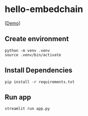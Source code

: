 # hello-embedchain
[[Demo](https://bistec-chat.streamlit.app/)]

## Create environment
```shell
python -m venv .venv
source .venv/bin/activate
```

## Install Dependencies
```shell
pip install -r requirements.txt
```

## Run app
```bash
streamlit run app.py
```
